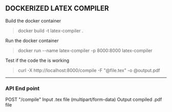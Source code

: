 ## DOCKERIZED LATEX COMPILER 


Build the docker container 

> docker build -t latex-compiler .

Run the docker container 

> docker run --name latex-compiler -p 8000:8000 latex-compiler

Test if the code the is working 
> curl -X http://localhost:8000/compile -F "@file.tex" -o @output.pdf 

---
### API End point 
POST "/compile" 
Input .tex file (multipart/form-data) 
Output compiled .pdf file

